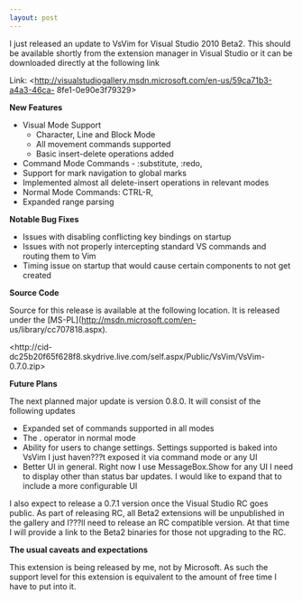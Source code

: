 ```yaml
---
layout: post
---
```

I just released an update to VsVim for Visual Studio 2010 Beta2.  This should
be available shortly from the extension manager in Visual Studio or it can be
downloaded directly at the following link

Link: <http://visualstudiogallery.msdn.microsoft.com/en-us/59ca71b3-a4a3-46ca-
8fe1-0e90e3f79329>

**New Features**

  * Visual Mode Support 
    * Character, Line and Block Mode 
    * All movement commands supported 
    * Basic insert-delete operations added 
  * Command Mode Commands - :substitute, :redo, 
  * Support for mark navigation to global marks 
  * Implemented almost all delete-insert operations in relevant modes 
  * Normal Mode Commands: CTRL-R, 
  * Expanded range parsing 

**Notable Bug Fixes**

  * Issues with disabling conflicting key bindings on startup 
  * Issues with not properly intercepting standard VS commands and routing them to Vim 
  * Timing issue on startup that would cause certain components to not get created 

**Source Code**

Source for this release is available at the following location.  It is
released under the [MS-PL](http://msdn.microsoft.com/en-
us/library/cc707818.aspx).

<http://cid-
dc25b20f65f628f8.skydrive.live.com/self.aspx/Public/VsVim/VsVim-0.7.0.zip>

**Future Plans**

The next planned major update is version 0.8.0.  It will consist of the
following updates

  * Expanded set of commands supported in all modes 
  * The . operator in normal mode 
  * Ability for users to change settings.  Settings supported is baked into VsVim I just haven???t exposed it via command mode or any UI 
  * Better UI in general.  Right now I use MessageBox.Show for any UI I need to display other than status bar updates.  I would like to expand that to include a more configurable UI 

I also expect to release a 0.7.1 version once the Visual Studio RC goes
public.  As part of releasing RC, all Beta2 extensions will be unpublished in
the gallery and I???ll need to release an RC compatible version.  At that time I
will provide a link to the Beta2 binaries for those not upgrading to the RC.

**The usual caveats and expectations**

This extension is being released by me, not by Microsoft.  As such the support
level for this extension is equivalent to the amount of free time I have to
put into it.

